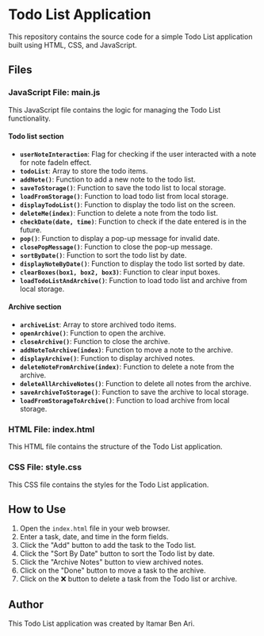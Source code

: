 # Todo List Application

This repository contains the source code for a simple Todo List application built using HTML, CSS, and JavaScript.

## Files

### JavaScript File: main.js

This JavaScript file contains the logic for managing the Todo List functionality.

#### Todo list section

- **`userNoteInteraction`**: Flag for checking if the user interacted with a note for note fadeIn effect.
- **`todoList`**: Array to store the todo items.
- **`addNote()`**: Function to add a new note to the todo list.
- **`saveToStorage()`**: Function to save the todo list to local storage.
- **`loadFromStorage()`**: Function to load todo list from local storage.
- **`displayTodoList()`**: Function to display the todo list on the screen.
- **`deleteMe(index)`**: Function to delete a note from the todo list.
- **`checkDate(date, time)`**: Function to check if the date entered is in the future.
- **`pop()`**: Function to display a pop-up message for invalid date.
- **`closePopMessage()`**: Function to close the pop-up message.
- **`sortByDate()`**: Function to sort the todo list by date.
- **`displayNoteByDate()`**: Function to display the todo list sorted by date.
- **`clearBoxes(box1, box2, box3)`**: Function to clear input boxes.
- **`loadTodoListAndArchive()`**: Function to load todo list and archive from local storage.

#### Archive section

- **`archiveList`**: Array to store archived todo items.
- **`openArchive()`**: Function to open the archive.
- **`closeArchive()`**: Function to close the archive.
- **`addNoteToArchive(index)`**: Function to move a note to the archive.
- **`displayArchive()`**: Function to display archived notes.
- **`deleteNoteFromArchive(index)`**: Function to delete a note from the archive.
- **`deleteAllArchiveNotes()`**: Function to delete all notes from the archive.
- **`saveArchiveToStorage()`**: Function to save the archive to local storage.
- **`loadFromStorageToArchive()`**: Function to load archive from local storage.

### HTML File: index.html

This HTML file contains the structure of the Todo List application.

### CSS File: style.css

This CSS file contains the styles for the Todo List application.

## How to Use

1. Open the `index.html` file in your web browser.
2. Enter a task, date, and time in the form fields.
3. Click the "Add" button to add the task to the Todo list.
4. Click the "Sort By Date" button to sort the Todo list by date.
5. Click the "Archive Notes" button to view archived notes.
6. Click on the "Done" button to move a task to the archive.
7. Click on the ❌ button to delete a task from the Todo list or archive.

## Author

This Todo List application was created by Itamar Ben Ari.

